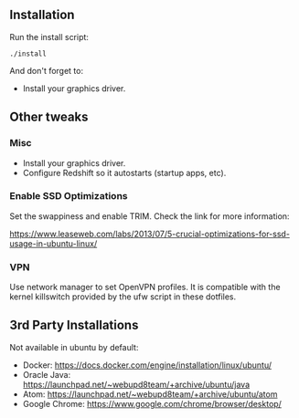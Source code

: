 ## Installation

Run the install script:

    ./install

And don't forget to:

* Install your graphics driver.

## Other tweaks

### Misc

* Install your graphics driver.
* Configure Redshift so it autostarts (startup apps, etc).

### Enable SSD Optimizations

Set the swappiness and enable TRIM. Check the link for more information:

https://www.leaseweb.com/labs/2013/07/5-crucial-optimizations-for-ssd-usage-in-ubuntu-linux/

### VPN

Use network manager to set OpenVPN profiles. It is compatible with the kernel killswitch provided by the ufw script in these dotfiles.

## 3rd Party Installations

Not available in ubuntu by default:

* Docker: https://docs.docker.com/engine/installation/linux/ubuntu/
* Oracle Java: https://launchpad.net/~webupd8team/+archive/ubuntu/java
* Atom: https://launchpad.net/~webupd8team/+archive/ubuntu/atom
* Google Chrome: https://www.google.com/chrome/browser/desktop/
